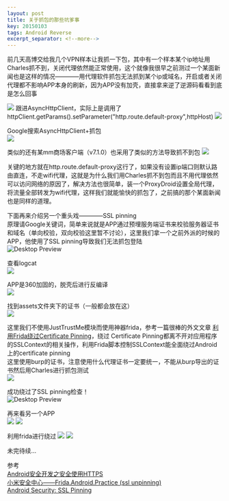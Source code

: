 ```yaml
---
layout: post
title: 关于抓包的那些坑爹事
key: 20150103
tags: Android Reverse
excerpt_separator: <!--more-->
---
```

前几天高博交给我几个VPN样本让我抓一下包，其中有一个样本某个ip地址用Charles抓不到，关闭代理依然能正常使用，这个就像我很早之前测过一个某面新闻也是这样的情况————用代理软件抓包无法抓到某个ip或域名，开启或者关闭代理都不影响APP本身的刷新，因为APP没有加壳，直接拿来逆了逆源码看看到底是怎么回事
<!--more-->
![](https://raw.githubusercontent.com/la0s/la0s.github.io/master/screenshots/20181014.1.png)
跟进AsyncHttpClient，实际上是调用了httpClient.getParams().setParameter("http.route.default-proxy",httpHost)
![](https://raw.githubusercontent.com/la0s/la0s.github.io/master/screenshots/20181014.2.png)

Google搜索AsyncHttpClient+抓包  
![](https://raw.githubusercontent.com/la0s/la0s.github.io/master/screenshots/20181014.31.png)

类似的还有某mm商场客户端（v7.1.0）也采用了类似的方法导致抓不到包
![](https://raw.githubusercontent.com/la0s/la0s.github.io/master/screenshots/20181014.32.png)

关键的地方就在http.route.default-proxy这行了，如果没有设置ip端口则默认路由直连，不走wifi代理，这就是为什么我们用Charles抓不到包而且不用代理依然可以访问网络的原因了，解决方法也很简单，装一个ProxyDroid设置全局代理，将流量全部转发为wifi代理，这样我们就能愉快的抓包了，之前搞的那个某面新闻也是同样的道理。  

下面再来介绍另一个重头戏————SSL pinning  
原理请Google关键词，简单来说就是APP通过预埋服务端证书来校验服务器证书和域名（单向校验，双向校验这里暂不讨论），这里我们拿一个之前外派的时候的APP，他使用了SSL pinning导致我们无法抓包登陆  
![Desktop Preview](https://raw.githubusercontent.com/la0s/la0s.github.io/master/screenshots/20181014.8.png)

查看logcat  
![](https://raw.githubusercontent.com/la0s/la0s.github.io/master/screenshots/20181014.9.png)

APP是360加固的，脱壳后进行反编译  
![](https://raw.githubusercontent.com/la0s/la0s.github.io/master/screenshots/20181014.10.png)

找到assets文件夹下的证书（一般都会放在这）  
![](https://raw.githubusercontent.com/la0s/la0s.github.io/master/screenshots/20181014.11.png)

这里我们不使用JustTrustMe模块而使用神器frida，参考一篇很棒的外文文章 [利用Frida绕过Certificate Pinning](https://bbs.pediy.com/thread-222427.htm/)，绕过 Certificate Pinning都离不开对应用程序的SSLContext的相关操作，利用Frida脚本控制SSLContext能全面绕过Android上的certificate pinning  
这里使用burp的证书，注意使用什么代理证书一定要统一，不能从burp导出的证书然后用Charles进行抓包测试  
![](https://raw.githubusercontent.com/la0s/la0s.github.io/master/screenshots/20181014.12.png)

成功绕过了SSL pinning检查！  
![Desktop Preview](https://raw.githubusercontent.com/la0s/la0s.github.io/master/screenshots/20181014.13.png)

再来看另一个APP  
![](https://raw.githubusercontent.com/la0s/la0s.github.io/master/screenshots/20181014.4.png)
![](https://raw.githubusercontent.com/la0s/la0s.github.io/master/screenshots/20181014.5.png)

利用frida进行绕过
![](https://raw.githubusercontent.com/la0s/la0s.github.io/master/screenshots/20181014.6.png)
![](https://raw.githubusercontent.com/la0s/la0s.github.io/master/screenshots/20181014.7.png)

未完待续...  

参考  
[Android安全开发之安全使用HTTPS](https://yq.aliyun.com/articles/61299?comefrom=http://blogread.cn/news/)  
[小米安全中心——Frida.Android.Practice (ssl unpinning)](https://sec.xiaomi.com/article/43)  
[Android Security: SSL Pinning](https://medium.com/@appmattus/android-security-ssl-pinning-1db8acb6621e)
